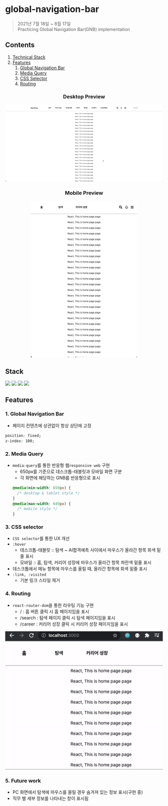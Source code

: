 # global-navigation-bar

> 2021년 7월 18일 ~ 8월 17일<br>
> Practicing Global Navigation Bar(GNB) implementation

## Contents
1. [Technical Stack](#Stack)
2. [Features](#Features)
   1. [Global Navigation Bar](#1-Global-Navigation-Bar)
   2. [Media Query](#2-Media-Query)
   3. [CSS Selector](#3-CSS-selector)
   4. [Routing](#4-Routing)

<h3 align='center'>Desktop Preview</h3>
<p align='center'>
  <img src='./assets/preview_desktop.GIF'/>
</p>
<h3 align='center'>Mobile Preview</h3>
<p align='center'>
  <img src='./assets/preview_mobile.GIF'/>
</p>

## Stack
<p>
  <img src="https://img.shields.io/static/v1?label=&message=React&color=61DAFB&logo=react&logoColor=FFFFFF"/>
  <img src="https://img.shields.io/static/v1?label=&message=Typescript&color=3178C6&logo=typescript&logoColor=FFFFFF"/>
  <img src="https://img.shields.io/static/v1?label=&message=CSS&color=3178C6&logo=css3&logoColor=FFFFFF"/>
  <img src="https://img.shields.io/static/v1?label=&message=FontAwesome&color=3e32a8&logo=fontawesome&logoColor=FFFFFF"/>
</p>

## Features

### 1. Global Navigation Bar
   * 페이지 컨텐츠에 상관없이 항상 상단에 고정
   ```css
   position: fixed;
   z-index: 100;
   ```
   
### 2. Media Query
   * `media-query`를 통한 반응형 웹`responsive web` 구현
     * 650px를 기준으로 데스크톱-태블릿과 모바일 화면 구분
     * 각 화면에 해당하는 GNB를 반응형으로 표시
     ```css
     @media(min-width: 650px) {
       /* desktop & tablet style */
     }
     @media(max-width: 649px) {
       /* mobile style */
     }
     ```
   
### 3. CSS selector
   * `CSS selector`를 통한 UX 개선
   * `:hover`
      * 데스크톱-태블릿 :: 탐색 ~ AI합격예측 사이에서 마우스가 올라간 항목 회색 밑줄 표시
      * 모바일 :: 홈, 탐색, 커리어 성장에 마우스가 올라간 항목 파란색 밑줄 표시
   * 데스크톱에서 메뉴 항목에 마우스를 올릴 때, 올라간 항목에 회색 밑줄 표시
   * `:link, :visited`
      * 기본 링크 스타일 제거

### 4. Routing
   * `react-router-dom`을 통한 라우팅 기능 구현
     * / : 홈 버튼 클릭 시 홈 페이지임을 표시
     * /search : 탐색 페이지 클릭 시 탐색 페이지임을 표시
     * /career : 커리어 성장 클릭 시 커리어 성장 페이지임을 표시
 <p align='center'>
  <img src='./assets/B091D013-C60E-4032-931B-BFAC6064B5CD.gif'/>
</p>

### 5. Future work
   * PC 화면에서 탐색에 마우스를 올릴 경우 숨겨져 있는 정보 표시(구현 중)
   * 직무 별 세부 정보를 나타내는 창이 표시됨
